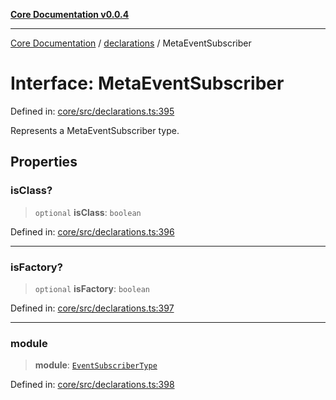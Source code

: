 [**Core Documentation v0.0.4**](../../README.md)

***

[Core Documentation](../../modules.md) / [declarations](../README.md) / MetaEventSubscriber

# Interface: MetaEventSubscriber

Defined in: [core/src/declarations.ts:395](https://github.com/stonemjs/core/blob/4b1b931e44a5db2600109fa7ae2a8b532ed77730/src/declarations.ts#L395)

Represents a MetaEventSubscriber type.

## Properties

### isClass?

> `optional` **isClass**: `boolean`

Defined in: [core/src/declarations.ts:396](https://github.com/stonemjs/core/blob/4b1b931e44a5db2600109fa7ae2a8b532ed77730/src/declarations.ts#L396)

***

### isFactory?

> `optional` **isFactory**: `boolean`

Defined in: [core/src/declarations.ts:397](https://github.com/stonemjs/core/blob/4b1b931e44a5db2600109fa7ae2a8b532ed77730/src/declarations.ts#L397)

***

### module

> **module**: [`EventSubscriberType`](../type-aliases/EventSubscriberType.md)

Defined in: [core/src/declarations.ts:398](https://github.com/stonemjs/core/blob/4b1b931e44a5db2600109fa7ae2a8b532ed77730/src/declarations.ts#L398)
